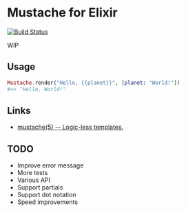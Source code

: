 # Mustache for Elixir

[![Build Status](https://travis-ci.org/mururu/elixir-mustache.png?branch=master)](https://travis-ci.org/mururu/elixir-mustache)

WIP

## Usage

```elixir
Mustache.render("Hello, {{planet}}", [planet: "World!"])
#=> "Hello, World!"
```

## Links

* [mustache(5) -- Logic-less templates.](http://mustache.github.io/mustache.5.html)

## TODO
* Improve error message
* More tests
* Various API
* Support partials
* Support dot notation
* Speed improvements
